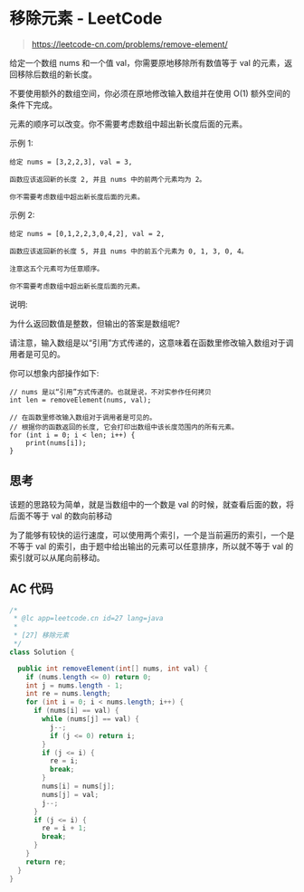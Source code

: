 # 移除元素 - LeetCode

> https://leetcode-cn.com/problems/remove-element/

给定一个数组 nums 和一个值 val，你需要原地移除所有数值等于 val 的元素，返回移除后数组的新长度。

不要使用额外的数组空间，你必须在原地修改输入数组并在使用 O(1) 额外空间的条件下完成。

元素的顺序可以改变。你不需要考虑数组中超出新长度后面的元素。

示例 1:

```
给定 nums = [3,2,2,3], val = 3,

函数应该返回新的长度 2, 并且 nums 中的前两个元素均为 2。

你不需要考虑数组中超出新长度后面的元素。
```

示例 2:

```
给定 nums = [0,1,2,2,3,0,4,2], val = 2,

函数应该返回新的长度 5, 并且 nums 中的前五个元素为 0, 1, 3, 0, 4。

注意这五个元素可为任意顺序。

你不需要考虑数组中超出新长度后面的元素。
```

说明:

为什么返回数值是整数，但输出的答案是数组呢?

请注意，输入数组是以“引用”方式传递的，这意味着在函数里修改输入数组对于调用者是可见的。

你可以想象内部操作如下:

```
// nums 是以“引用”方式传递的。也就是说，不对实参作任何拷贝
int len = removeElement(nums, val);

// 在函数里修改输入数组对于调用者是可见的。
// 根据你的函数返回的长度, 它会打印出数组中该长度范围内的所有元素。
for (int i = 0; i < len; i++) {
    print(nums[i]);
}
```

## 思考

该题的思路较为简单，就是当数组中的一个数是 val 的时候，就查看后面的数，将后面不等于 val 的数向前移动

为了能够有较快的运行速度，可以使用两个索引，一个是当前遍历的索引，一个是不等于 val 的索引，由于题中给出输出的元素可以任意排序，所以就不等于 val 的索引就可以从尾向前移动。

## AC 代码

```java
/*
 * @lc app=leetcode.cn id=27 lang=java
 *
 * [27] 移除元素
 */
class Solution {

  public int removeElement(int[] nums, int val) {
    if (nums.length <= 0) return 0;
    int j = nums.length - 1;
    int re = nums.length;
    for (int i = 0; i < nums.length; i++) {
      if (nums[i] == val) {
        while (nums[j] == val) {
          j--;
          if (j <= 0) return i;
        }
        if (j <= i) {
          re = i;
          break;
        }
        nums[i] = nums[j];
        nums[j] = val;
        j--;
      }
      if (j <= i) {
        re = i + 1;
        break;
      }
    }
    return re;
  }
}

```

